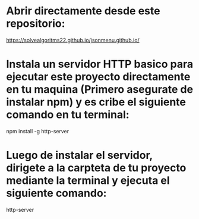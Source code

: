# Abrir directamente desde este repositorio:
https://solvealgoritms22.github.io/jsonmenu.github.io/

# Instala un servidor HTTP basico para ejecutar este proyecto directamente en tu maquina (Primero asegurate de instalar npm) y es cribe el siguiente comando en tu terminal:
npm install -g http-server

# Luego de instalar el servidor, dirigete a la carpteta de tu proyecto mediante la terminal y ejecuta el siguiente comando:
http-server
